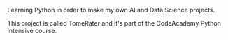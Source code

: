 Learning Python in order to make my own AI and Data Science projects.

This project is called TomeRater and it's part of the CodeAcademy Python Intensive course.
